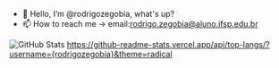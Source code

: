 - 👋 Hello, I’m @rodrigozegobia, what's up?
- 📫 How to reach me -> email:rodrigo.zegobia@aluno.ifsp.edu.br

![GitHub Stats](https://github-readme-stats.vercel.app/api?username=rodrigozegobia&theme=radical)
https://github-readme-stats.vercel.app/api/top-langs/?username={rodrigozegobia}&theme=radical
